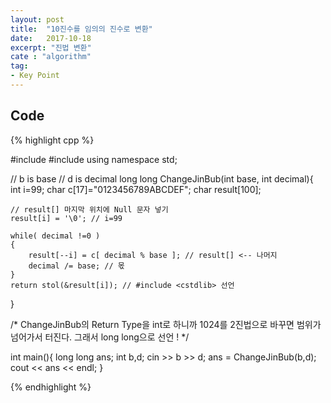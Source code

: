 ```yaml
---
layout: post
title:  "10진수를 임의의 진수로 변환"
date:   2017-10-18
excerpt: "진법 변환"
cate : "algorithm"
tag:
- Key Point
---
```


## Code
{% highlight cpp %}

#include <iostream>
#include <cstdlib>
using namespace std;

// b is base
// d is decimal
long long ChangeJinBub(int base, int decimal){
    int i=99;
    char c[17]="0123456789ABCDEF";
    char result[100];
    
    // result[] 마지막 위치에 Null 문자 넣기
    result[i] = '\0'; // i=99
    
    while( decimal !=0 )
    {
        result[--i] = c[ decimal % base ]; // result[] <-- 나머지
        decimal /= base; // 몫
    }
    return stol(&result[i]); // #include <cstdlib> 선언
}

/*
 ChangeJinBub의 Return Type을
 int로 하니까 1024를 2진법으로 바꾸면
 범위가 넘어가서 터진다.
 그래서 long long으로 선언 !
 */
 
int main(){
    long long ans;
    int b,d;
    cin >> b >> d;
    ans = ChangeJinBub(b,d);
    cout << ans << endl;
}



{% endhighlight %}
